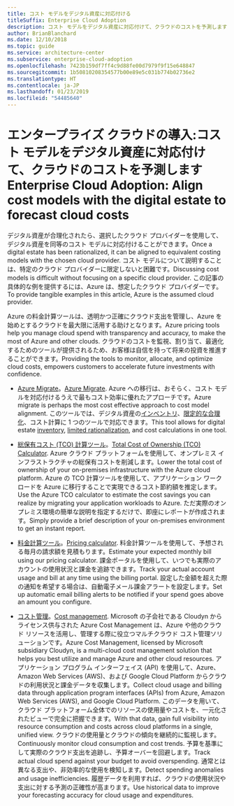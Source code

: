 ```yaml
---
title: コスト モデルをデジタル資産に対応付ける
titleSuffix: Enterprise Cloud Adoption
description: コスト モデルをデジタル資産に対応付けて、クラウドのコストを予測します
author: BrianBlanchard
ms.date: 12/10/2018
ms.topic: guide
ms.service: architecture-center
ms.subservice: enterprise-cloud-adoption
ms.openlocfilehash: 7423b159df7ff4c9d88fe00d7979f9f15e648847
ms.sourcegitcommit: 1b50810208354577b00e89e5c031b774b02736e2
ms.translationtype: HT
ms.contentlocale: ja-JP
ms.lasthandoff: 01/23/2019
ms.locfileid: "54485640"
---
```

# <a name="enterprise-cloud-adoption-align-cost-models-with-the-digital-estate-to-forecast-cloud-costs"></a><span data-ttu-id="6955f-103">エンタープライズ クラウドの導入:コスト モデルをデジタル資産に対応付けて、クラウドのコストを予測します</span><span class="sxs-lookup"><span data-stu-id="6955f-103">Enterprise Cloud Adoption: Align cost models with the digital estate to forecast cloud costs</span></span>

<span data-ttu-id="6955f-104">デジタル資産が合理化されたら、選択したクラウド プロバイダーを使用して、デジタル資産を同等のコスト モデルに対応付けることができます。</span><span class="sxs-lookup"><span data-stu-id="6955f-104">Once a digital estate has been rationalized, it can be aligned to equivalent costing models with the chosen cloud provider.</span></span> <span data-ttu-id="6955f-105">コスト モデルについて説明することは、特定のクラウド プロバイダーに限定しないと困難です。</span><span class="sxs-lookup"><span data-stu-id="6955f-105">Discussing cost models is difficult without focusing on a specific cloud provider.</span></span> <span data-ttu-id="6955f-106">この記事の具体的な例を提供するには、Azure は、想定したクラウド プロバイダーです。</span><span class="sxs-lookup"><span data-stu-id="6955f-106">To provide tangible examples in this article, Azure is the assumed cloud provider.</span></span>

<span data-ttu-id="6955f-107">Azure の料金計算ツールは、透明かつ正確にクラウド支出を管理し、Azure を始めとするクラウドを最大限に活用する助けとなります。</span><span class="sxs-lookup"><span data-stu-id="6955f-107">Azure pricing tools help you manage cloud spend with transparency and accuracy, to make the most of Azure and other clouds.</span></span> <span data-ttu-id="6955f-108">クラウドのコストを監視、割り当て、最適化するためのツールが提供されるため、お客様は自信を持って将来の投資を推進することができます。</span><span class="sxs-lookup"><span data-stu-id="6955f-108">Providing the tools to monitor, allocate, and optimize cloud costs, empowers customers to accelerate future investments with confidence.</span></span>

- <span data-ttu-id="6955f-109">[Azure Migrate](/azure/migrate/migrate-overview)。</span><span class="sxs-lookup"><span data-stu-id="6955f-109">[Azure Migrate](/azure/migrate/migrate-overview).</span></span> <span data-ttu-id="6955f-110">Azure への移行は、おそらく、コスト モデルを対応付けるうえで最もコスト効率に優れたアプローチです。</span><span class="sxs-lookup"><span data-stu-id="6955f-110">Azure migrate is perhaps the most cost effective approach to cost model alignment.</span></span> <span data-ttu-id="6955f-111">このツールでは、デジタル資産の[インベントリ](inventory.md)、[限定的な合理化](rationalize.md)、コスト計算に 1 つのツールで対応できます。</span><span class="sxs-lookup"><span data-stu-id="6955f-111">This tool allows for digital estate [inventory](inventory.md), [limited rationalization](rationalize.md), and cost calculations in one tool.</span></span>

- <span data-ttu-id="6955f-112">[総保有コスト (TCO) 計算ツール](https://azure.com/tco)。</span><span class="sxs-lookup"><span data-stu-id="6955f-112">[Total Cost of Ownership (TCO) Calculator](https://azure.com/tco).</span></span> <span data-ttu-id="6955f-113">Azure クラウド プラットフォームを使用して、オンプレミス インフラストラクチャの総保有コストを削減します。</span><span class="sxs-lookup"><span data-stu-id="6955f-113">Lower the total cost of ownership of your on-premises infrastructure with the Azure cloud platform.</span></span> <span data-ttu-id="6955f-114">Azure の TCO 計算ツールを使用して、アプリケーション ワークロードを Azure に移行することで実現できるコスト節約額を推定します。</span><span class="sxs-lookup"><span data-stu-id="6955f-114">Use the Azure TCO calculator to estimate the cost savings you can realize by migrating your application workloads to Azure.</span></span> <span data-ttu-id="6955f-115">ただ実際のオンプレミス環境の簡単な説明を指定するだけで、即座にレポートが作成されます。</span><span class="sxs-lookup"><span data-stu-id="6955f-115">Simply provide a brief description of your on-premises environment to get an instant report.</span></span>

- <span data-ttu-id="6955f-116">[料金計算ツール](https://azure.microsoft.com/en-in/pricing/)。</span><span class="sxs-lookup"><span data-stu-id="6955f-116">[Pricing calculator](https://azure.microsoft.com/en-in/pricing/).</span></span> <span data-ttu-id="6955f-117">料金計算ツールを使用して、予想される毎月の請求額を見積もります。</span><span class="sxs-lookup"><span data-stu-id="6955f-117">Estimate your expected monthly bill using our pricing calculator.</span></span> <span data-ttu-id="6955f-118">課金ポータルを使用して、いつでも実際のアカウントの使用状況と課金を追跡できます。</span><span class="sxs-lookup"><span data-stu-id="6955f-118">Track your actual account usage and bill at any time using the billing portal.</span></span> <span data-ttu-id="6955f-119">設定した金額を超えた際の通知を希望する場合は、自動電子メール課金アラートを設定します。</span><span class="sxs-lookup"><span data-stu-id="6955f-119">Set up automatic email billing alerts to be notified if your spend goes above an amount you configure.</span></span>

- <span data-ttu-id="6955f-120">[コスト管理](https://azure.microsoft.com/en-in/services/cost-management/)。</span><span class="sxs-lookup"><span data-stu-id="6955f-120">[Cost management](https://azure.microsoft.com/en-in/services/cost-management/).</span></span> <span data-ttu-id="6955f-121">Microsoft の子会社である Cloudyn からライセンス供与された Azure Cost Management は、Azure や他のクラウド リソースを活用し、管理する際に役立つマルチクラウド コスト管理ソリューションです。</span><span class="sxs-lookup"><span data-stu-id="6955f-121">Azure Cost Management, licensed by Microsoft subsidiary Cloudyn, is a multi-cloud cost management solution that helps you best utilize and manage Azure and other cloud resources.</span></span> <span data-ttu-id="6955f-122">アプリケーション プログラム インターフェイス (API) を使用して、Azure、Amazon Web Services (AWS)、および Google Cloud Platform からクラウドの利用状況と課金データを収集します。</span><span class="sxs-lookup"><span data-stu-id="6955f-122">Collect cloud usage and billing data through application program interfaces (APIs) from Azure, Amazon Web Services (AWS), and Google Cloud Platform.</span></span> <span data-ttu-id="6955f-123">このデータを用いて、クラウド プラットフォーム全体でのリソースの使用量やコストを、一元化されたビューで完全に把握できます。</span><span class="sxs-lookup"><span data-stu-id="6955f-123">With that data, gain full visibility into resource consumption and costs across cloud platforms in a single, unified view.</span></span> <span data-ttu-id="6955f-124">クラウドの使用量とクラウドの傾向を継続的に監視します。</span><span class="sxs-lookup"><span data-stu-id="6955f-124">Continuously monitor cloud consumption and cost trends.</span></span> <span data-ttu-id="6955f-125">予算を基準にして実際のクラウド支出を追跡し、予算オーバーを回避します。</span><span class="sxs-lookup"><span data-stu-id="6955f-125">Track actual cloud spend against your budget to avoid overspending.</span></span> <span data-ttu-id="6955f-126">通常とは異なる支出や、非効率的な使用を検知します。</span><span class="sxs-lookup"><span data-stu-id="6955f-126">Detect spending anomalies and usage inefficiencies.</span></span> <span data-ttu-id="6955f-127">履歴データを利用すれば、クラウドの使用状況や支出に対する予測の正確性が高まります。</span><span class="sxs-lookup"><span data-stu-id="6955f-127">Use historical data to improve your forecasting accuracy for cloud usage and expenditures.</span></span>
